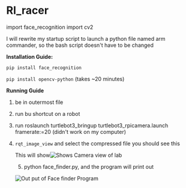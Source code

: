 # Rl_racer




import face_recognition
import cv2

I will rewrite my startup script to launch a python file named arm commander, so the bash script doesn't have to be changed

**Installation Guide:**

`pip install face_recognition` 

`pip install opencv-python` (takes ~20 minutes)

**Running Guide**

1. be in outermost file

2. run bu shortcut on a robot

3. run roslaunch turtlebot3_bringup turtlebot3_rpicamera.launch framerate:=20 (didn't work on my computer)

4. `rqt_image_view` and select the compressed file you should see this

   This will show![Shows Camera view of lab](docs/rqtView.png)

   5) python face_finder.py, and the program will print out 

   ![Out put of Face finder Program](docs/Output.png)
